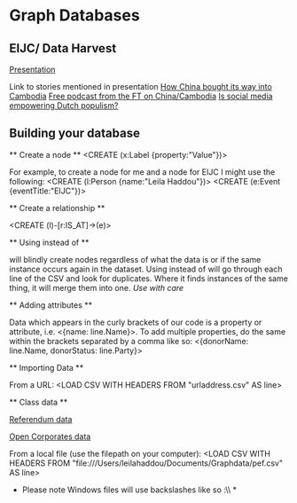 # Graph Databases 

## EIJC/ Data Harvest

[Presentation](https://docs.google.com/presentation/d/1fR0-s6XQ3SrJuHJdV-6ZgqqdsXUAqXz6FUeSupWiDNw/edit?usp=sharing) 

Link to stories mentioned in presentation
[How China bought its way into Cambodia](https://www.ft.com/content/23968248-43a0-11e6-b22f-79eb4891c97d)
[Free podcast from the FT on China/Cambodia](https://www.acast.com/ft-investigations/cambodiafallsforchinascorporateembrace?autoplay?autoplay)
[Is social media empowering Dutch populism?](https://www.ft.com/content/b1830ac2-07f4-11e7-97d1-5e720a26771b)

## Building your database

** Create a node **
<CREATE (x:Label {property:"Value"})>

For example, to create a node for me and a node for EIJC I might use the following:
<CREATE (l:Person {name:"Leila Haddou"})>
<CREATE (e:Event {eventTitle:"EIJC"})>

** Create a relationship **

<CREATE (l)-[r:IS_AT]->(e)>


** Using <MERGE> instead of <CREATE> **

<CREATE> will blindly create nodes regardless of what the data is or if the same instance occurs again in the dataset.
Using <MERGE> instead of <CREATE> will go through each line of the CSV and look for duplicates. Where it finds instances of the same thing, it will merge them into one. *Use with care* 

** Adding attributes **

Data which appears in the curly brackets of our code is a property or attribute, i.e. <{name: line.Name}>. To add multiple properties, do the same within the brackets separated by a comma like so: <{donorName: line.Name, donorStatus: line.Party}>

** Importing Data **

From a URL: <LOAD CSV WITH HEADERS FROM "urladdress.csv" AS line>

** Class data **

[Referendum data](https://raw.githubusercontent.com/leilahaddou/leilahaddou.github.io/master/neo4j-tutorial/brexit-donations.csv)

[Open Corporates data](https://raw.githubusercontent.com/leilahaddou/leilahaddou.github.io/master/neo4j-tutorial/brexit-donations-officers.csv
)

From a local file (use the filepath on your computer): <LOAD CSV WITH HEADERS FROM "file:///Users/leilahaddou/Documents/Graphdata/pef.csv" AS line>

* Please note Windows files will use backslashes like so :\\\ *



